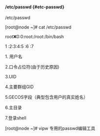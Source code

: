 #### /etc/passwd {#etc-passwd}

/etc/passwd

[root@node ~]# cat /etc/passwd

root:x:0:0:root:/root:/bin/bash

1     :2:3:4:5     :6     :7

1\. 用户名

2.口令占位符(由于历史原因)

3.UID

4.主要群组GID

5.GECOS字段（典型包含用户的真实姓名）

6.主目录

7.登录shell

[root@node ~]# vipw 专用的passwd编辑工具